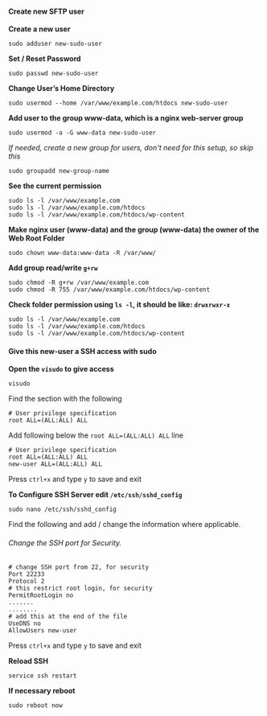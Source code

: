 #### Create new SFTP user

**Create a new user**

`sudo adduser new-sudo-user`

**Set / Reset Password**

`sudo passwd new-sudo-user`

**Change User’s Home Directory**

`sudo usermod --home /var/www/example.com/htdocs new-sudo-user`

**Add user to the group www-data, which is a nginx web-server group**

`sudo usermod -a -G www-data new-sudo-user`

*If needed, create a new group for users, don't need for this setup, so skip this*

`sudo groupadd new-group-name`

**See the current permission**

```
sudo ls -l /var/www/example.com
sudo ls -l /var/www/example.com/htdocs
sudo ls -l /var/www/example.com/htdocs/wp-content
```

**Make nginx user (www-data) and the group (www-data) the owner of the Web Root Folder**

`sudo chown www-data:www-data -R /var/www/`

**Add group read/write `g+rw`**

```
sudo chmod -R g+rw /var/www/example.com
sudo chmod -R 755 /var/www/example.com/htdocs/wp-content
```

**Check folder permission using `ls -l`, it should be like: `drwxrwxr-x`**

```
sudo ls -l /var/www/example.com
sudo ls -l /var/www/example.com/htdocs
sudo ls -l /var/www/example.com/htdocs/wp-content
```

#### Give this new-user a SSH access with sudo 

**Open the `visudo` to give access**

`visudo`

Find the section with the following

```
# User privilege specification
root ALL=(ALL:ALL) ALL
```

Add following below the `root ALL=(ALL:ALL) ALL` line

```
# User privilege specification
root ALL=(ALL:ALL) ALL
new-user ALL=(ALL:ALL) ALL
```

Press `ctrl+x` and type `y` to save and exit

**To Configure SSH Server edit `/etc/ssh/sshd_config`**

`sudo nano /etc/ssh/sshd_config`

Find the following and add / change the information where applicable. 

###### Change the SSH port for Security.

```
# change SSH port from 22, for security
Port 22233
Protocol 2
# this restrict root login, for security
PermitRootLogin no 
.......
........
# add this at the end of the file
UseDNS no
AllowUsers new-user
```

Press `ctrl+x` and type `y` to save and exit

**Reload SSH**

`service ssh restart`

**If necessary reboot**

`sudo reboot now`







